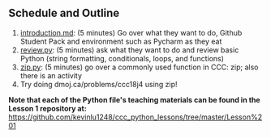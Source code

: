 ## Schedule and Outline
1. [introduction.md](https://github.com/kevinlu1248/ccc_python_lessons/tree/master/Lesson%201/introduction.md): (5 minutes) Go over what they want to do, Github Student Pack and environment such as Pycharm as they eat
2. [review.py](https://github.com/kevinlu1248/ccc_python_lessons/tree/master/Lesson%201/review.py): (5 minutes) ask what they want to do and review basic Python (string formatting, conditionals, loops, and functions)
3. [zip.py](https://github.com/kevinlu1248/ccc_python_lessons/tree/master/Lesson%201/zip.py): (5 minutes) go over a commonly used function in CCC: zip; also there is an activity
4. Try doing dmoj.ca/problems/ccc18j4 using zip!

**Note that each of the Python file's teaching materials can be found in the Lesson 1 repository at:**
https://github.com/kevinlu1248/ccc_python_lessons/tree/master/Lesson%201
